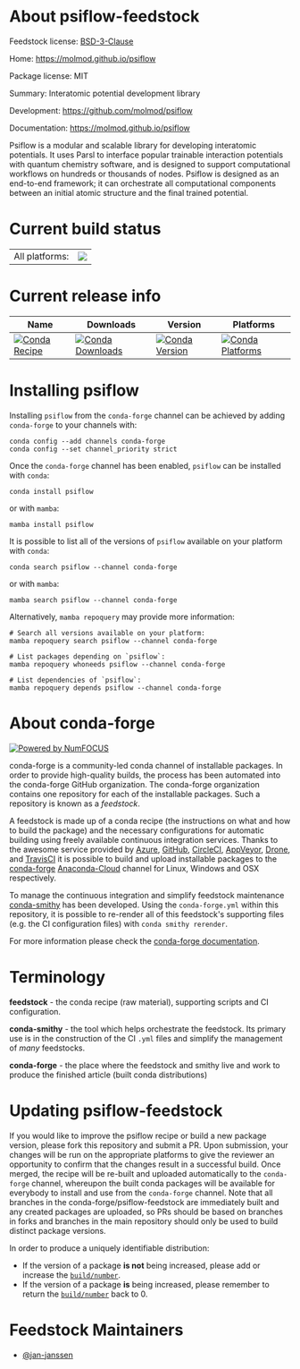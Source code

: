 About psiflow-feedstock
=======================

Feedstock license: [BSD-3-Clause](https://github.com/conda-forge/psiflow-feedstock/blob/main/LICENSE.txt)

Home: https://molmod.github.io/psiflow

Package license: MIT

Summary: Interatomic potential development library

Development: https://github.com/molmod/psiflow

Documentation: https://molmod.github.io/psiflow

Psiflow is a modular and scalable library for developing interatomic
potentials. It uses Parsl to interface popular trainable interaction
potentials with quantum chemistry software, and is designed to support
computational workflows on hundreds or thousands of nodes. Psiflow is
designed as an end-to-end framework; it can orchestrate all
computational components between an initial atomic structure and the
final trained potential.


Current build status
====================


<table><tr><td>All platforms:</td>
    <td>
      <a href="https://dev.azure.com/conda-forge/feedstock-builds/_build/latest?definitionId=20463&branchName=main">
        <img src="https://dev.azure.com/conda-forge/feedstock-builds/_apis/build/status/psiflow-feedstock?branchName=main">
      </a>
    </td>
  </tr>
</table>

Current release info
====================

| Name | Downloads | Version | Platforms |
| --- | --- | --- | --- |
| [![Conda Recipe](https://img.shields.io/badge/recipe-psiflow-green.svg)](https://anaconda.org/conda-forge/psiflow) | [![Conda Downloads](https://img.shields.io/conda/dn/conda-forge/psiflow.svg)](https://anaconda.org/conda-forge/psiflow) | [![Conda Version](https://img.shields.io/conda/vn/conda-forge/psiflow.svg)](https://anaconda.org/conda-forge/psiflow) | [![Conda Platforms](https://img.shields.io/conda/pn/conda-forge/psiflow.svg)](https://anaconda.org/conda-forge/psiflow) |

Installing psiflow
==================

Installing `psiflow` from the `conda-forge` channel can be achieved by adding `conda-forge` to your channels with:

```
conda config --add channels conda-forge
conda config --set channel_priority strict
```

Once the `conda-forge` channel has been enabled, `psiflow` can be installed with `conda`:

```
conda install psiflow
```

or with `mamba`:

```
mamba install psiflow
```

It is possible to list all of the versions of `psiflow` available on your platform with `conda`:

```
conda search psiflow --channel conda-forge
```

or with `mamba`:

```
mamba search psiflow --channel conda-forge
```

Alternatively, `mamba repoquery` may provide more information:

```
# Search all versions available on your platform:
mamba repoquery search psiflow --channel conda-forge

# List packages depending on `psiflow`:
mamba repoquery whoneeds psiflow --channel conda-forge

# List dependencies of `psiflow`:
mamba repoquery depends psiflow --channel conda-forge
```


About conda-forge
=================

[![Powered by
NumFOCUS](https://img.shields.io/badge/powered%20by-NumFOCUS-orange.svg?style=flat&colorA=E1523D&colorB=007D8A)](https://numfocus.org)

conda-forge is a community-led conda channel of installable packages.
In order to provide high-quality builds, the process has been automated into the
conda-forge GitHub organization. The conda-forge organization contains one repository
for each of the installable packages. Such a repository is known as a *feedstock*.

A feedstock is made up of a conda recipe (the instructions on what and how to build
the package) and the necessary configurations for automatic building using freely
available continuous integration services. Thanks to the awesome service provided by
[Azure](https://azure.microsoft.com/en-us/services/devops/), [GitHub](https://github.com/),
[CircleCI](https://circleci.com/), [AppVeyor](https://www.appveyor.com/),
[Drone](https://cloud.drone.io/welcome), and [TravisCI](https://travis-ci.com/)
it is possible to build and upload installable packages to the
[conda-forge](https://anaconda.org/conda-forge) [Anaconda-Cloud](https://anaconda.org/)
channel for Linux, Windows and OSX respectively.

To manage the continuous integration and simplify feedstock maintenance
[conda-smithy](https://github.com/conda-forge/conda-smithy) has been developed.
Using the ``conda-forge.yml`` within this repository, it is possible to re-render all of
this feedstock's supporting files (e.g. the CI configuration files) with ``conda smithy rerender``.

For more information please check the [conda-forge documentation](https://conda-forge.org/docs/).

Terminology
===========

**feedstock** - the conda recipe (raw material), supporting scripts and CI configuration.

**conda-smithy** - the tool which helps orchestrate the feedstock.
                   Its primary use is in the construction of the CI ``.yml`` files
                   and simplify the management of *many* feedstocks.

**conda-forge** - the place where the feedstock and smithy live and work to
                  produce the finished article (built conda distributions)


Updating psiflow-feedstock
==========================

If you would like to improve the psiflow recipe or build a new
package version, please fork this repository and submit a PR. Upon submission,
your changes will be run on the appropriate platforms to give the reviewer an
opportunity to confirm that the changes result in a successful build. Once
merged, the recipe will be re-built and uploaded automatically to the
`conda-forge` channel, whereupon the built conda packages will be available for
everybody to install and use from the `conda-forge` channel.
Note that all branches in the conda-forge/psiflow-feedstock are
immediately built and any created packages are uploaded, so PRs should be based
on branches in forks and branches in the main repository should only be used to
build distinct package versions.

In order to produce a uniquely identifiable distribution:
 * If the version of a package **is not** being increased, please add or increase
   the [``build/number``](https://docs.conda.io/projects/conda-build/en/latest/resources/define-metadata.html#build-number-and-string).
 * If the version of a package **is** being increased, please remember to return
   the [``build/number``](https://docs.conda.io/projects/conda-build/en/latest/resources/define-metadata.html#build-number-and-string)
   back to 0.

Feedstock Maintainers
=====================

* [@jan-janssen](https://github.com/jan-janssen/)

